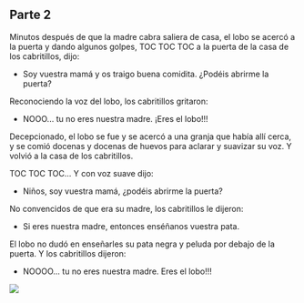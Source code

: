 ## Parte 2

Minutos después de que la madre cabra saliera de casa, el lobo se acercó a la puerta y dando algunos golpes,
TOC TOC TOC a la puerta de la casa de los cabritillos, dijo:

- Soy vuestra mamá y os traigo buena comidita. ¿Podéis abrirme la puerta?

Reconociendo la voz del lobo, los cabritillos gritaron:

- NOOO... tu no eres nuestra madre. ¡Eres el lobo!!!

Decepcionado, el lobo se fue y se acercó a una granja que había allí cerca, y se comió docenas y docenas de huevos para aclarar y suavizar su voz.
Y volvió a la casa de los cabritillos.

TOC TOC TOC... Y con voz suave dijo:

- Niños, soy vuestra mamá, ¿podéis abrirme la puerta?

No convencidos de que era su madre, los cabritillos le dijeron:

- Si eres nuestra madre, entonces enséñanos vuestra pata.

El lobo no dudó en enseñarles su pata negra y peluda por debajo de la puerta. Y los cabritillos dijeron:

- NOOOO... tu no eres nuestra madre. Eres el lobo!!!

![](https://static.guiainfantil.com/media/25573/harinaG.jpg)
